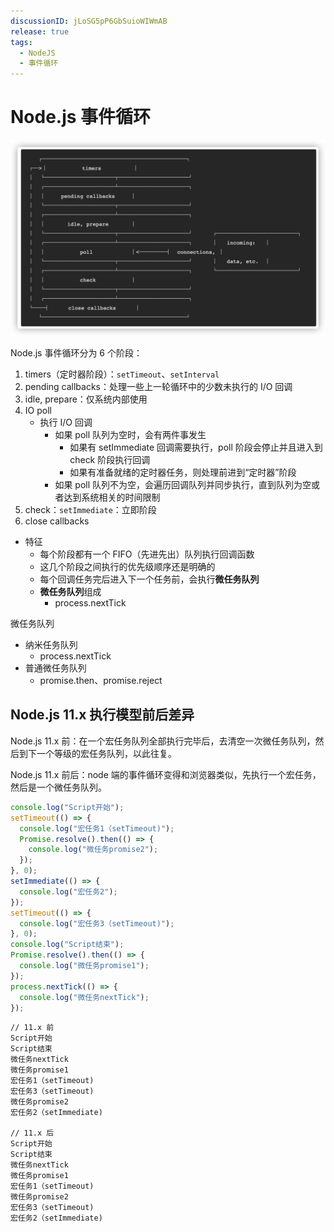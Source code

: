 ```yaml
---
discussionID: jLoSG5pP6GbSuioWIWmAB
release: true
tags:
  - NodeJS
  - 事件循环
---
```


# Node.js 事件循环

![image-20210316173228321](./images/image-20210316173228321.png)

Node.js 事件循环分为 6 个阶段：

1. timers（定时器阶段）：`setTimeout`、`setInterval`
2. pending callbacks：处理一些上一轮循环中的少数未执行的 I/O 回调
3. idle, prepare：仅系统内部使用
4. IO poll
   - 执行 I/O 回调
     - 如果 poll 队列为空时，会有两件事发生
       - 如果有 setImmediate 回调需要执行，poll 阶段会停止并且进入到 check 阶段执行回调
       - 如果有准备就绪的定时器任务，则处理前进到“定时器”阶段
     - 如果 poll 队列不为空，会遍历回调队列并同步执行，直到队列为空或者达到系统相关的时间限制
5. check：`setImmediate`：立即阶段
6. close callbacks

- 特征
  - 每个阶段都有一个 FIFO（先进先出）队列执行回调函数
  - 这几个阶段之间执行的优先级顺序还是明确的
  - 每个回调任务完后进入下一个任务前，会执行**微任务队列**
  - **微任务队列**组成
    - process.nextTick

微任务队列

- 纳米任务队列
  - process.nextTick
- 普通微任务队列
  - promise.then、promise.reject

## Node.js 11.x 执行模型前后差异

Node.js 11.x 前：在一个宏任务队列全部执行完毕后，去清空一次微任务队列，然后到下一个等级的宏任务队列，以此往复。

Node.js 11.x 前后：node 端的事件循环变得和浏览器类似，先执行一个宏任务，然后是一个微任务队列。

```js
console.log("Script开始");
setTimeout(() => {
  console.log("宏任务1（setTimeout)");
  Promise.resolve().then(() => {
    console.log("微任务promise2");
  });
}, 0);
setImmediate(() => {
  console.log("宏任务2");
});
setTimeout(() => {
  console.log("宏任务3（setTimeout)");
}, 0);
console.log("Script结束");
Promise.resolve().then(() => {
  console.log("微任务promise1");
});
process.nextTick(() => {
  console.log("微任务nextTick");
});
```

```
// 11.x 前
Script开始
Script结束
微任务nextTick
微任务promise1
宏任务1（setTimeout)
宏任务3（setTimeout)
微任务promise2
宏任务2（setImmediate)

// 11.x 后
Script开始
Script结束
微任务nextTick
微任务promise1
宏任务1（setTimeout)
微任务promise2
宏任务3（setTimeout)
宏任务2（setImmediate)
```